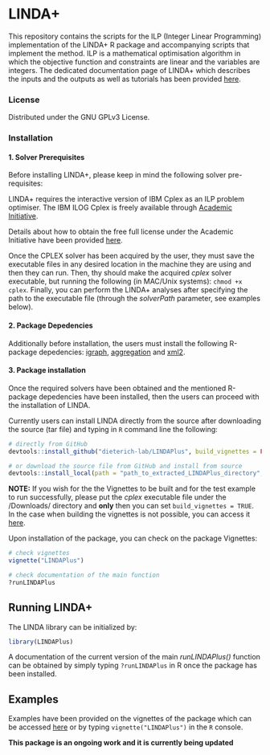 # LINDA+
This repository contains the scripts for the ILP (Integer Linear Programming) implementation of the LINDA+ R package and accompanying scripts that implement the method. ILP is a mathematical optimisation algorithm in which the objective function and constraints are linear and the variables are integers. The dedicated documentation page of LINDA+ which describes the inputs and the outputs as well as tutorials has been provided [here](https://enio23.github.io/lindaplus-docs/).

### License

Distributed under the GNU GPLv3 License.

### Installation

#### 1. Solver Prerequisites
Before installing LINDA+, please keep in mind the following solver pre-requisites:

LINDA+ requires the interactive version of IBM Cplex as an ILP problem optimiser. The IBM ILOG Cplex is freely available through [Academic Initiative](https://www.ibm.com/products/ilog-cplex-optimization-studio?S_PKG=CoG&cm_mmc=Search_Google-_-Data+Science_Data+Science-_-WW_IDA-_-+IBM++CPLEX_Broad_CoG&cm_mmca1=000000RE&cm_mmca2=10000668&cm_mmca7=9041989&cm_mmca8=kwd-412296208719&cm_mmca9=_k_Cj0KCQiAr93gBRDSARIsADvHiOpDUEHgUuzu8fJvf3vmO5rI0axgtaleqdmwk6JRPIDeNcIjgIHMhZIaAiwWEALw_wcB_k_&cm_mmca10=267798126431&cm_mmca11=b&mkwid=_k_Cj0KCQiAr93gBRDSARIsADvHiOpDUEHgUuzu8fJvf3vmO5rI0axgtaleqdmwk6JRPIDeNcIjgIHMhZIaAiwWEALw_wcB_k_|470|135655&cvosrc=ppc.google.%2Bibm%20%2Bcplex&cvo_campaign=000000RE&cvo_crid=267798126431&Matchtype=b&gclid=Cj0KCQiAr93gBRDSARIsADvHiOpDUEHgUuzu8fJvf3vmO5rI0axgtaleqdmwk6JRPIDeNcIjgIHMhZIaAiwWEALw_wcB).

Details about how to obtain the free full license under the Academic Initiative have been provided [here](https://community.ibm.com/community/user/blogs/xavier-nodet1/2020/07/09/cplex-free-for-students).

Once the CPLEX solver has been acquired by the user, they must save the executable files in any desired location in the machine they are using and then they can run. Then, thy should make the acquired _cplex_ solver executable, but running the following (in MAC/Unix systems): ```chmod +x cplex```. Finally, you can perform the LINDA+ analyses after specifying the path to the executable file (through the *solverPath* parameter, see examples below).

#### 2. Package Depedencies
Additionally before installation, the users must install the following R-package depedencies:
[igraph](https://igraph.org/r/), [aggregation](https://cran.r-project.org/web/packages/aggregation/index.html) and
[xml2](https://cran.r-project.org/web/packages/xml2/index.html).

#### 3. Package installation
Once the required solvers have been obtained and the mentioned R-package depedencies have been installed, then the users can proceed with the installation of LINDA.

Currently users can install LINDA directly from the source after downloading the source (tar file) and typing in ```R``` command line the following:

```R
# directly from GitHub
devtools::install_github("dieterich-lab/LINDAPlus", build_vignettes = FALSE)

# or download the source file from GitHub and install from source
devtools::install_local(path = "path_to_extracted_LINDAPlus_directory", build_manual = TRUE, build_vignettes = FALSE, force = TRUE)
```

**NOTE:** If you wish for the the Vignettes to be built and for the test example to run successfully, please put the _cplex_ executable file under the /Downloads/ directory and **only** then you can set ```build_vignettes = TRUE```. In the case when building the vignettes is not possible, you can access it [here](https://github.com/dieterich-lab/LINDAPlus/blob/master/vignettes/LINDAPlus.html).

Upon installation of the package, you can check on the package Vignettes:
```R
# check vignettes
vignette("LINDAPlus")

# check documentation of the main function
?runLINDAPlus
```

## Running LINDA+

The LINDA library can be initialized by:

```R
library(LINDAPlus)
```

A documentation of the current version of the main _runLINDAPlus()_ function can be obtained by simply typing ```?runLINDAPlus``` in R once the package has been installed.

## Examples
Examples have been provided on the vignettes of the package which can be
accessed [here](https://github.com/dieterich-lab/LINDAPlus/blob/master/vignettes/LINDAPlus.html) or by typing ```vignette("LINDAPlus")``` in the ```R``` console.

**This package is an ongoing work and it is currently being updated**
